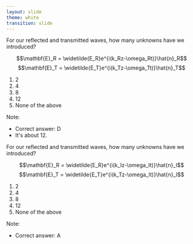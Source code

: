 ```yaml
---
layout: slide
theme: white
transition: slide
---
```


<section data-markdown>
For our reflected and transmitted waves, how many unknowns have we introduced?

$$\mathbf{E}_R = \widetilde{E_R}e^{i(k_Rz-\omega_Rt)}\hat{n}_R$$
$$\mathbf{E}_T = \widetilde{E_T}e^{i(k_Tz-\omega_Tt)}\hat{n}_T$$

1. 2
2. 4
3. 8
4. 12
5. None of the above

Note:
* Correct answer: D
* It's about 12.

</section>

<section data-markdown>
For our reflected and transmitted waves, how many unknowns have we introduced?

$$\mathbf{E}_R = \widetilde{E_R}e^{i(k_Iz-\omega_It)}\hat{n}_I$$
$$\mathbf{E}_T = \widetilde{E_T}e^{i(k_Tz-\omega_It)}\hat{n}_I$$

1. 2
2. 4
3. 8
4. 12
5. None of the above

Note:
* Correct answer: A

</section>
